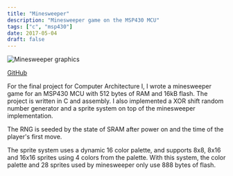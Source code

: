 ```yaml
---
title: "Minesweeper"
description: "Minesweeper game on the MSP430 MCU"
tags: ["c", "msp430"]
date: 2017-05-04
draft: false
---
```


![Minesweeper graphics][minesweeper-thumb]

[GitHub][repo]

For the final project for Computer Architecture I, I wrote a minesweeper game
for an MSP430 MCU with 512 bytes of RAM and 16kB flash. The project is written
in C and assembly. I also implemented a XOR shift random number generator and a
sprite system on top of the minesweeper implementation.

The RNG is seeded by the state of SRAM after power on and the time of the player's first move.

The sprite system uses a dynamic 16 color palette, and supports 8x8, 8x16 and
16x16 sprites using 4 colors from the palette. With this system, the color
palette and 28 sprites used by minesweeper only use 888 bytes of flash.

[repo]: https://github.com/utep-cs-arch-classes/arch1-project3-eseymour/blob/master/minesweeper/board.h

[minesweeper-thumb]: /img/minesweeper-thumb.png
